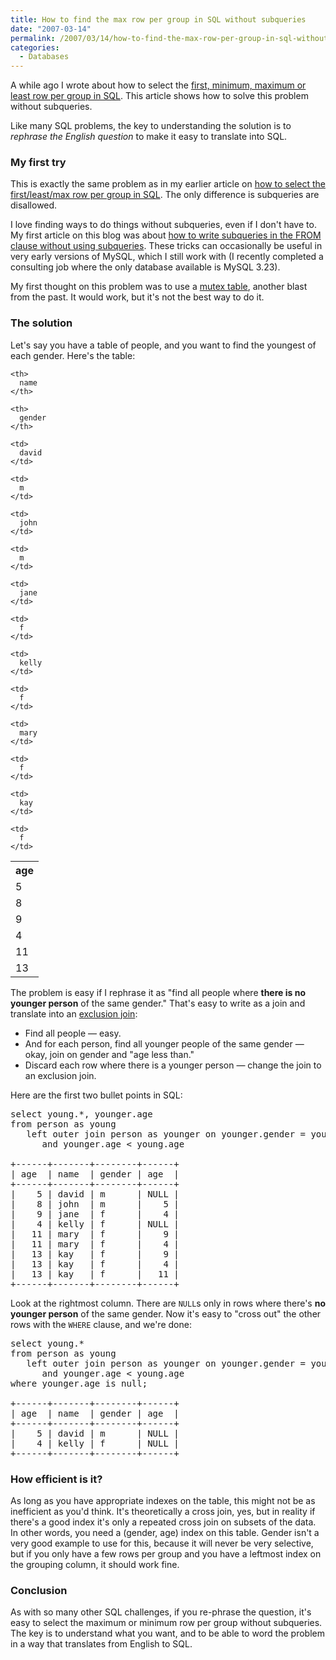 ```yaml
---
title: How to find the max row per group in SQL without subqueries
date: "2007-03-14"
permalink: /2007/03/14/how-to-find-the-max-row-per-group-in-sql-without-subqueries/
categories:
  - Databases
---
```

A while ago I wrote about how to select the [first, minimum, maximum or least row per group in SQL][1]. This article shows how to solve this problem without subqueries.

Like many SQL problems, the key to understanding the solution is to *rephrase the English question* to make it easy to translate into SQL.

### My first try

This is exactly the same problem as in my earlier article on [how to select the first/least/max row per group in SQL][1]. The only difference is subqueries are disallowed.

I love finding ways to do things without subqueries, even if I don't have to. My first article on this blog was about [how to write subqueries in the FROM clause without using subqueries][2]. These tricks can occasionally be useful in very early versions of MySQL, which I still work with (I recently completed a consulting job where the only database available is MySQL 3.23).

My first thought on this problem was to use a [mutex table][3], another blast from the past. It would work, but it's not the best way to do it.

### The solution

Let's say you have a table of people, and you want to find the youngest of each gender. Here's the table:

<table class="borders collapsed compact">
  <tr>
    <th>
      age
    </th>
    
    <th>
      name
    </th>
    
    <th>
      gender
    </th>
  </tr>
  
  <tr>
    <td>
      5
    </td>
    
    <td>
      david
    </td>
    
    <td>
      m
    </td>
  </tr>
  
  <tr>
    <td>
      8
    </td>
    
    <td>
      john
    </td>
    
    <td>
      m
    </td>
  </tr>
  
  <tr>
    <td>
      9
    </td>
    
    <td>
      jane
    </td>
    
    <td>
      f
    </td>
  </tr>
  
  <tr>
    <td>
      4
    </td>
    
    <td>
      kelly
    </td>
    
    <td>
      f
    </td>
  </tr>
  
  <tr>
    <td>
      11
    </td>
    
    <td>
      mary
    </td>
    
    <td>
      f
    </td>
  </tr>
  
  <tr>
    <td>
      13
    </td>
    
    <td>
      kay
    </td>
    
    <td>
      f
    </td>
  </tr>
</table>

The problem is easy if I rephrase it as "find all people where **there is no younger person** of the same gender." That's easy to write as a join and translate into an [exclusion join][4]:

*   Find all people &#8212; easy.
*   And for each person, find all younger people of the same gender &#8212; okay, join on gender and "age less than."
*   Discard each row where there is a younger person &#8212; change the join to an exclusion join.

Here are the first two bullet points in SQL:

<pre>select young.*, younger.age
from person as young
   left outer join person as younger on younger.gender = young.gender
      and younger.age &lt; young.age

+------+-------+--------+------+
| age  | name  | gender | age  |
+------+-------+--------+------+
|    5 | david | m      | NULL | 
|    8 | john  | m      |    5 | 
|    9 | jane  | f      |    4 | 
|    4 | kelly | f      | NULL | 
|   11 | mary  | f      |    9 | 
|   11 | mary  | f      |    4 | 
|   13 | kay   | f      |    9 | 
|   13 | kay   | f      |    4 | 
|   13 | kay   | f      |   11 | 
+------+-------+--------+------+</pre>

Look at the rightmost column. There are `NULL`s only in rows where there's **no younger person** of the same gender. Now it's easy to "cross out" the other rows with the `WHERE` clause, and we're done:

<pre>select young.*
from person as young
   left outer join person as younger on younger.gender = young.gender
      and younger.age &lt; young.age
where younger.age is null;

+------+-------+--------+------+
| age  | name  | gender | age  |
+------+-------+--------+------+
|    5 | david | m      | NULL | 
|    4 | kelly | f      | NULL | 
+------+-------+--------+------+</pre>

### How efficient is it?

As long as you have appropriate indexes on the table, this might not be as inefficient as you'd think. It's theoretically a cross join, yes, but in reality if there's a good index it's only a repeated cross join on subsets of the data. In other words, you need a (gender, age) index on this table. Gender isn't a very good example to use for this, because it will never be very selective, but if you only have a few rows per group and you have a leftmost index on the grouping column, it should work fine.

### Conclusion

As with so many other SQL challenges, if you re-phrase the question, it's easy to select the maximum or minimum row per group without subqueries. The key is to understand what you want, and to be able to word the problem in a way that translates from English to SQL.

 [1]: /blog/2006/12/07/how-to-select-the-firstleastmax-row-per-group-in-sql/
 [2]: /blog/2005/09/21/subselects-in-mysql/
 [3]: /blog/2005/09/22/mutex-tables-in-sql/
 [4]: /blog/2005/09/23/how-to-write-a-sql-exclusion-join/
